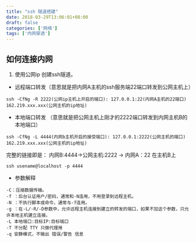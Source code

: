 ```yaml
---
title: "ssh 隧道搭建"
date: 2018-03-29T13:06:01+08:00
draft: false
categories: ['网络']
tags: ['内网穿透']
---
```


## 如何连接内网

1. 使用公网ip 创建ssh隧道。

- 远程端口转发（意思就是把内网A主机的ssh服务端22端口转发到公网主机上）  
```
ssh -CfNg -R 2222(公网ip主机上开启的端口): 127.0.0.1:22(内网A主机的22端口) 162.219.xxx.xxx(公网主机的ip地址)
```

- 本地端口转发 （意思就是把公网主机上刚才的2222端口转发到内网主机B的本地端口）
```
ssh -CfNg -L 4444(内网b主机开启的接受端口): 127.0.0.1:2222(公网主机的端口) 162.219.xxx.xxx(公网主机的ip地址)
```

完整的链接即是： 内网B:4444->公网主机:2222 -> 内网A：22
在主机B上

```
ssh usename@localhost -p 4444
```

- 参数解释  

```
-C：压缩数据传输。
-f ：后台认证用户/密码，通常和-N连用，不用登录到远程主机。
-N ：不执行脚本或命令，通常与-f连用。
-g ：在-L/-R/-D参数中，允许远程主机连接到建立的转发的端口，如果不加这个参数，只允许本地主机建立连接。
-L 本地端口:目标IP:目标端口
-T 不分配 TTY 只做代理用
-q 安静模式，不输出 错误/警告 信息
```
